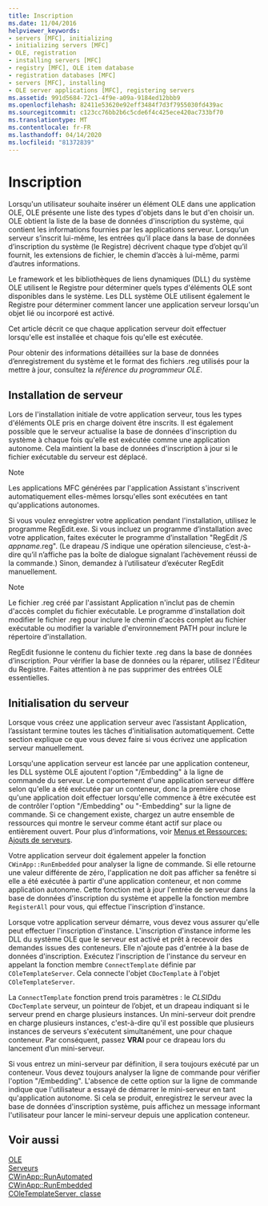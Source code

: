```yaml
---
title: Inscription
ms.date: 11/04/2016
helpviewer_keywords:
- servers [MFC], initializing
- initializing servers [MFC]
- OLE, registration
- installing servers [MFC]
- registry [MFC], OLE item database
- registration databases [MFC]
- servers [MFC], installing
- OLE server applications [MFC], registering servers
ms.assetid: 991d5684-72c1-4f9e-a09a-9184ed12bbb9
ms.openlocfilehash: 82411e53620e92eff3484f7d3f7955030fd439ac
ms.sourcegitcommit: c123cc76bb2b6c5cde6f4c425ece420ac733bf70
ms.translationtype: MT
ms.contentlocale: fr-FR
ms.lasthandoff: 04/14/2020
ms.locfileid: "81372839"
---
```

# <a name="registration"></a>Inscription

Lorsqu'un utilisateur souhaite insérer un élément OLE dans une application OLE, OLE présente une liste des types d'objets dans le but d'en choisir un. OLE obtient la liste de la base de données d'inscription du système, qui contient les informations fournies par les applications serveur. Lorsqu’un serveur s’inscrit lui-même, les entrées qu’il place dans la base de données d’inscription du système (le Registre) décrivent chaque type d’objet qu’il fournit, les extensions de fichier, le chemin d’accès à lui-même, parmi d’autres informations.

Le framework et les bibliothèques de liens dynamiques (DLL) du système OLE utilisent le Registre pour déterminer quels types d'éléments OLE sont disponibles dans le système. Les DLL système OLE utilisent également le Registre pour déterminer comment lancer une application serveur lorsqu'un objet lié ou incorporé est activé.

Cet article décrit ce que chaque application serveur doit effectuer lorsqu'elle est installée et chaque fois qu'elle est exécutée.

Pour obtenir des informations détaillées sur la base de données d’enregistrement du système et le format des fichiers .reg utilisés pour la mettre à jour, consultez la *référence du programmeur OLE*.

## <a name="server-installation"></a><a name="_core_server_installation"></a>Installation de serveur

Lors de l'installation initiale de votre application serveur, tous les types d'éléments OLE pris en charge doivent être inscrits. Il est également possible que le serveur actualise la base de données d'inscription du système à chaque fois qu'elle est exécutée comme une application autonome. Cela maintient la base de données d'inscription à jour si le fichier exécutable du serveur est déplacé.

> [!NOTE]
> Les applications MFC générées par l'application Assistant s'inscrivent automatiquement elles-mêmes lorsqu'elles sont exécutées en tant qu'applications autonomes.

Si vous voulez enregistrer votre application pendant l'installation, utilisez le programme RegEdit.exe. Si vous incluez un programme d’installation avec votre application, faites exécuter le programme d’installation "RegEdit /S *appname*.reg". (Le drapeau /S indique une opération silencieuse, c’est-à-dire qu’il n’affiche pas la boîte de dialogue signalant l’achèvement réussi de la commande.) Sinon, demandez à l’utilisateur d’exécuter RegEdit manuellement.

> [!NOTE]
> Le fichier .reg créé par l'assistant Application n'inclut pas de chemin d'accès complet du fichier exécutable. Le programme d'installation doit modifier le fichier .reg pour inclure le chemin d'accès complet au fichier exécutable ou modifier la variable d'environnement PATH pour inclure le répertoire d'installation.

RegEdit fusionne le contenu du fichier texte .reg dans la base de données d’inscription. Pour vérifier la base de données ou la réparer, utilisez l'Éditeur du Registre. Faites attention à ne pas supprimer des entrées OLE essentielles.

## <a name="server-initialization"></a><a name="_core_server_initialization"></a>Initialisation du serveur

Lorsque vous créez une application serveur avec l’assistant Application, l’assistant termine toutes les tâches d’initialisation automatiquement. Cette section explique ce que vous devez faire si vous écrivez une application serveur manuellement.

Lorsqu'une application serveur est lancée par une application conteneur, les DLL système OLE ajoutent l'option "/Embedding" à la ligne de commande du serveur. Le comportement d'une application serveur diffère selon qu'elle a été exécutée par un conteneur, donc la première chose qu'une application doit effectuer lorsqu'elle commence à être exécutée est de contrôler l'option "/Embedding" ou "-Embedding" sur la ligne de commande. Si ce changement existe, chargez un autre ensemble de ressources qui montre le serveur comme étant actif sur place ou entièrement ouvert. Pour plus d’informations, voir [Menus et Ressources: Ajouts de serveurs](../mfc/menus-and-resources-server-additions.md).

Votre application serveur doit également appeler la fonction `CWinApp::RunEmbedded` pour analyser la ligne de commande. Si elle retourne une valeur différente de zéro, l'application ne doit pas afficher sa fenêtre si elle a été exécutée à partir d'une application conteneur, et non comme application autonome. Cette fonction met à jour l'entrée de serveur dans la base de données d'inscription du système et appelle la fonction membre `RegisterAll` pour vous, qui effectue l'inscription d'instance.

Lorsque votre application serveur démarre, vous devez vous assurer qu'elle peut effectuer l'inscription d'instance. L'inscription d'instance informe les DLL du système OLE que le serveur est activé et prêt à recevoir des demandes issues des conteneurs. Elle n'ajoute pas d'entrée à la base de données d'inscription. Exécutez l'inscription de l'instance du serveur en appelant la fonction membre `ConnectTemplate` définie par `COleTemplateServer`. Cela connecte l'objet `CDocTemplate` à l'objet `COleTemplateServer`.

La `ConnectTemplate` fonction prend trois paramètres : le *CLSID*du `CDocTemplate` serveur, un pointeur de l’objet, et un drapeau indiquant si le serveur prend en charge plusieurs instances. Un mini-serveur doit prendre en charge plusieurs instances, c'est-à-dire qu'il est possible que plusieurs instances de serveurs s'exécutent simultanément, une pour chaque conteneur. Par conséquent, passez **VRAI** pour ce drapeau lors du lancement d’un mini-serveur.

Si vous entrez un mini-serveur par définition, il sera toujours exécuté par un conteneur. Vous devez toujours analyser la ligne de commande pour vérifier l'option "/Embedding". L'absence de cette option sur la ligne de commande indique que l'utilisateur a essayé de démarrer le mini-serveur en tant qu'application autonome. Si cela se produit, enregistrez le serveur avec la base de données d'inscription système, puis affichez un message informant l'utilisateur pour lancer le mini-serveur depuis une application conteneur.

## <a name="see-also"></a>Voir aussi

[OLE](../mfc/ole-in-mfc.md)<br/>
[Serveurs](../mfc/servers.md)<br/>
[CWinApp::RunAutomated](../mfc/reference/cwinapp-class.md#runautomated)<br/>
[CWinApp::RunEmbedded](../mfc/reference/cwinapp-class.md#runembedded)<br/>
[COleTemplateServer, classe](../mfc/reference/coletemplateserver-class.md)
